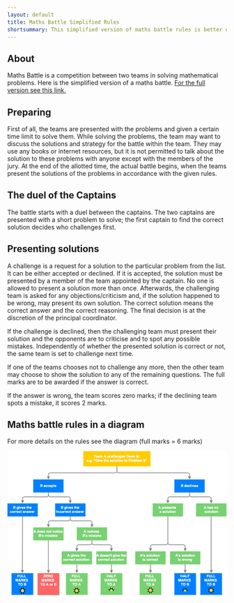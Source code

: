 ```yaml
---
layout: default
title: Maths Battle Simplified Rules
shortsummary: This simplified version of maths battle rules is better optimized for new teams that do not have experince presenting maths problems.
---
```


About
-----

Maths Battle is a competition between two teams in solving mathematical problems. Here is the simplified version of a maths battle. 
[For the full version see this link.](original-rules.html)

Preparing
---------

First of all, the teams are presented with the problems and given a certain time limit to solve them. 
While solving the problems, the team may want to discuss the solutions and strategy for the battle within the team. 
They may use any books or internet resources, but it is not permitted to talk about the solution to these problems with anyone except with the members of the jury. At the end of the allotted time, the actual battle begins, when the teams present the 
solutions of the problems in accordance with the given rules.

The duel of the Captains
------------------------

The battle starts with a duel between the captains. The two captains are presented with a short problem to solve; 
the first captain to find the correct solution decides who challenges first.

Presenting solutions
--------------------

A challenge is a request for a solution to the particular problem from the list. It can be either accepted or declined. 
If it is accepted, the solution must be presented by a member of the team appointed by the captain. No one is allowed 
to present a solution more than once. Afterwards, the challenging team is asked for any objections/criticism and, if 
the solution happened to be wrong, may present its own solution. The correct solution means the correct answer and the 
correct reasoning. The final decision is at the discretion of the principal coordinator.

If the challenge is declined, then the challenging team must present their solution and the opponents are to criticise 
and to spot any possible mistakes. Independently of whether the presented solution is correct or not, the same team is set to challenge next time.

If one of the teams chooses not to challenge any more, then the other team may choose to show the solution to any of the remaining questions. The full marks  are to be awarded if the answer is correct.

If the answer is wrong, the team scores zero marks; if the declining team spots a mistake, it scores 2 marks.

Maths battle rules in a diagram
-------------------------------

For more details on the rules see the diagram  (full marks = 6 marks)

![](/images/mathsbattlediagram1.png)
